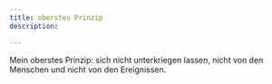 ```yaml
---
title: oberstes Prinzip
description: 

---
```


Mein oberstes Prinzip: sich nicht unterkriegen lassen, nicht von den Menschen und nicht von den Ereignissen.